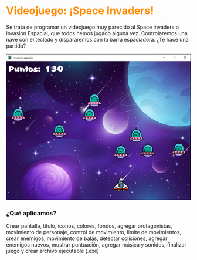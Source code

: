 # <font color='darkorange'>Videojuego: ¡Space Invaders!</font>

Se trata de programar un videojuego muy parecido al Space Invaders o Invasión Espacial, que todos hemos jugado alguna vez. Controlaremos una nave con el teclado y dispararemos con la barra espaciadora. ¿Te hace una partida?

<div align="center"><img src="https://github.com/miguelicosan/proyectos-python/blob/main/10_Videojuego_Space_Invaders/screenshot.PNG"></div>


### ¿Qué aplicamos?
Crear pantalla, titulo, iconos, colores, fondos, agregar protagonistas, movimiento de personaje, control de movimiento, limite de movimientos, crear enemigos, movimiento de balas, detectar colisiones, agregar enemigos nuevos, mostrar puntuación, agregar música y sonidos, finalizar juego y crear archivo ejecutable (.exe)